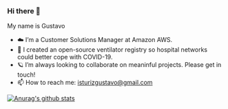 ### Hi there 👋

My name is Gustavo

- ☁️ I’m a Customer Solutions Manager at Amazon AWS.
- 🔭 I created an open-source ventilator registry so hospital networks could better cope with COVID-19.
- 🪐 I’m always looking to collaborate on meaninful projects. Please get in touch!
- 📫 How to reach me: isturizgustavo@gmail.com

[![Anurag's github stats](https://github-readme-stats.vercel.app/api?username=gisturiz)](https://github.com/anuraghazra/github-readme-stats)

